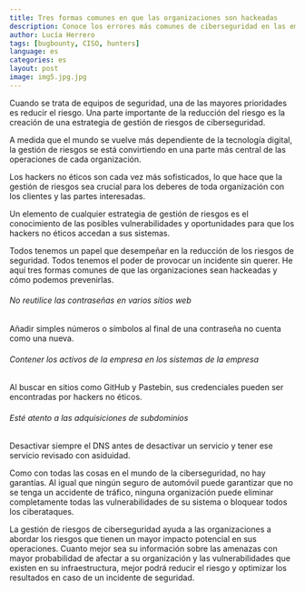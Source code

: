 ```yaml
---
title: Tres formas comunes en que las organizaciones son hackeadas 
description: Conoce los errores más comunes de ciberseguridad en las empresas.
author: Lucía Herrero
tags: [bugbounty, CISO, hunters]
language: es
categories: es
layout: post
image: img5.jpg.jpg
---
```


Cuando se trata de equipos de seguridad, una de las mayores prioridades es reducir el riesgo. Una parte importante de la reducción del riesgo es la creación de una estrategia de gestión de riesgos de ciberseguridad.

A medida que el mundo se vuelve más dependiente de la tecnología digital, la gestión de riesgos se está convirtiendo en una parte más central de las operaciones de cada organización. 

Los hackers no éticos son cada vez más sofisticados, lo que hace que la gestión de riesgos sea crucial para los deberes de toda organización con los clientes y las partes interesadas. 

Un elemento de cualquier estrategia de gestión de riesgos es el conocimiento de las posibles vulnerabilidades y oportunidades para que los hackers no éticos accedan a sus sistemas. 

Todos tenemos un papel que desempeñar en la reducción de los riesgos de seguridad. Todos tenemos el poder de provocar un incidente sin querer. He aquí tres formas comunes de que las organizaciones sean hackeadas y cómo podemos prevenirlas. 

###### No reutilice las contraseñas en varios sitios web  

Añadir simples números o símbolos al final de una contraseña no cuenta como una nueva.

###### Contener los activos de la empresa en los sistemas de la empresa  

Al buscar en sitios como GitHub y Pastebin, sus credenciales pueden ser encontradas por hackers no éticos. 

###### Esté atento a las adquisiciones de subdominios 

Desactivar siempre el DNS antes de desactivar un servicio y tener ese servicio revisado con asiduidad. 

Como con todas las cosas en el mundo de la ciberseguridad, no hay garantías. Al igual que ningún seguro de automóvil puede garantizar que no se tenga un accidente de tráfico, ninguna organización puede eliminar completamente todas las vulnerabilidades de su sistema o bloquear todos los ciberataques.   

La gestión de riesgos de ciberseguridad ayuda a las organizaciones a abordar los riesgos que tienen un mayor impacto potencial en sus operaciones. Cuanto mejor sea su información sobre las amenazas con mayor probabilidad de afectar a su organización y las vulnerabilidades que existen en su infraestructura, mejor podrá reducir el riesgo y optimizar los resultados en caso de un incidente de seguridad.  
